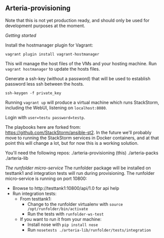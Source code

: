 Arteria-provisioning
--------------------

Note that this is not yet production ready, and should only be used for development purposes at the moment.

*Getting started*

Install the hostmanager plugin for Vagrant:

    vagrant plugin install vagrant-hostmanager

This will manage the host files of the VMs and your hosting machine. Run `vagrant hostmanager` to update the hosts files.

Generate a ssh-key (without a password) that will be used to establish password less ssh between the hosts.

    ssh-keygen -f private_key

Running `vagrant up` will produce a virtual machine which runs StackStorm, including the WebUI, listening on `localhost:8080`.

Login with `user=testu password=testp`.

The playbooks here are forked from: https://github.com/StackStorm/ansible-st2. In the future we'll probably move to running the StackStorm services in Docker containers, and at that point this will change a lot, but for now this is a working solution.

You'll need the following repos:
  ./arteria-provisioning (this)
  ./arteria-packs
  ./arteria-lib

*The runfolder micro-service*
The runfolder package will be installed on testtank1 and integration tests will run during provisioning. The runfolder micro-service is running on port 10800: 
 * Browse to http://testtank1:10800/api/1.0 for api help
 * Run integration tests:
   * From testtank1: 
     - Change to the runfolder virtualenv with `source /opt/runfolder/bin/activate`
     - Run the tests with `runfolder-ws-test`
   * If you want to run it from your machine:
     - Install nose with `pip install nose`
     - Run `nosetests ./arteria-lib/runfolder/tests/integration`

